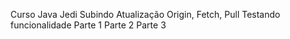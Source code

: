 Curso Java Jedi
Subindo Atualização
Origin, Fetch, Pull
Testando funcionalidade
Parte 1
Parte 2
Parte 3
